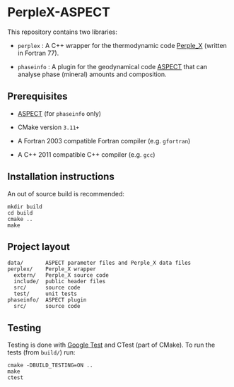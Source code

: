 # PerpleX-ASPECT

This repository contains two libraries: 

- `perplex` : A C++ wrapper for the thermodynamic code [Perple_X](perplex.ethz.ch) (written in Fortran 77).

- `phaseinfo` : A plugin for the geodynamical code [ASPECT](aspect.geodynamics.org) that can analyse phase (mineral) amounts and composition.

## Prerequisites

- [ASPECT](github.com/geodynamics/aspect) (for `phaseinfo` only)

- CMake version `3.11+`

- A Fortran 2003 compatible Fortran compiler (e.g. `gfortran`)

- A C++ 2011 compatible C++ compiler (e.g. `gcc`)

## Installation instructions

An out of source build is recommended:

	mkdir build
	cd build
	cmake ..
	make
	
## Project layout

	data/		ASPECT parameter files and Perple_X data files
	perplex/	Perple_X wrapper
	  extern/	Perple_X source code
	  include/	public header files
	  src/		source code
	  test/		unit tests
	phaseinfo/	ASPECT plugin
	  src/		source code

## Testing

Testing is done with [Google Test](github.com/google/googletest) and CTest (part of CMake). To run the tests (from `build/`) run:

	cmake -DBUILD_TESTING=ON ..
	make
	ctest
